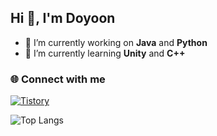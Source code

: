 ## Hi 👋, I'm Doyoon </h1>

- 🔭 I’m currently working on **Java** and **Python**
- 🌱 I’m currently learning **Unity** and **C++**

<!--
**dyoon17/dyoon17** is a ✨ _special_ ✨ repository because its `README.md` (this file) appears on your GitHub profile.

Here are some ideas to get you started:

- 🔭 I’m currently working on ...
- 🌱 I’m currently learning ...
- 👯 I’m looking to collaborate on ...
- 🤔 I’m looking for help with ...
- 💬 Ask me about ...
- 📫 How to reach me: ...
- 😄 Pronouns: ...
- ⚡ Fun fact: ...
-->
### 🌐 Connect with me
[![Tistory](https://img.shields.io/badge/Tistory-000000?style=for-the-badge&logo=tistory&logoColor=white)](https://dyoon17.tistory.com)

![Top Langs](https://github-readme-stats.vercel.app/api/top-langs/?username=dyoon17)
